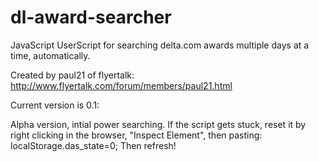 dl-award-searcher
=================

JavaScript UserScript for searching delta.com awards multiple days at a time, automatically.

Created by paul21 of flyertalk: http://www.flyertalk.com/forum/members/paul21.html

Current version is 0.1:

Alpha version, intial power searching.
If the script gets stuck, reset it by right clicking in the browser, "Inspect Element", then pasting:
localStorage.das_state=0;
Then refresh!

